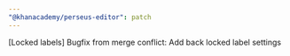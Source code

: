 ```yaml
---
"@khanacademy/perseus-editor": patch
---
```


[Locked labels] Bugfix from merge conflict: Add back locked label settings
